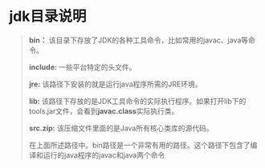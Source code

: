 # jdk目录说明

> **bin：** 该目录下存放了JDK的各种工具命令，比如常用的javac、java等命令。
> 
> **include:** 一些平台特定的头文件。
>
>**jre:** 该路径下安装的就是运行java程序所需的JRE环境。
>
>**lib:** 该路径下存放的是JDK工具命令的实际执行程序。如果打开lib下的tools.jar文件，会看到**javac.class**实际执行类。
>
>**src.zip:** 该压缩文件里面的是Java所有核心类库的源代码。
>
> 在上面所述路径中。bin路径是一个非常有用的路径。这个路径下包含了编译和运行的java程序的javac和java两个命令